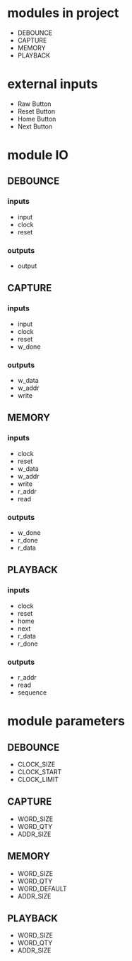 # modules in project
- DEBOUNCE
- CAPTURE
- MEMORY
- PLAYBACK
# external inputs
- Raw Button
- Reset Button
- Home Button
- Next Button
# module IO
## DEBOUNCE
### inputs
- input
- clock
- reset
### outputs
- output
## CAPTURE
### inputs
- input
- clock
- reset
- w_done
### outputs
- w_data
- w_addr
- write
## MEMORY
### inputs
- clock
- reset
- w_data
- w_addr
- write
- r_addr
- read
### outputs
- w_done
- r_done
- r_data
## PLAYBACK
### inputs
- clock
- reset
- home
- next
- r_data
- r_done
### outputs
- r_addr
- read
- sequence
# module parameters
## DEBOUNCE
- CLOCK_SIZE
- CLOCK_START
- CLOCK_LIMIT
## CAPTURE
- WORD_SIZE
- WORD_QTY
- ADDR_SIZE
## MEMORY
- WORD_SIZE
- WORD_QTY
- WORD_DEFAULT
- ADDR_SIZE
## PLAYBACK
- WORD_SIZE
- WORD_QTY
- ADDR_SIZE
